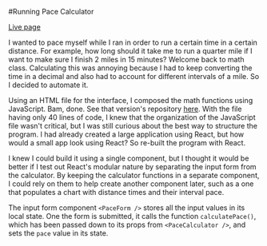#Running Pace Calculator

[Live page](https://saanderson1987.github.io/Running-Pace-Calculator-with-React/)

I wanted to pace myself while I ran in order to run a certain time in a certain distance. For example, how long should it take me to run a quarter mile if I want to make sure I finish 2 miles in 15 minutes? Welcome back to math class. Calculating this was annoying because I had to keep converting the time in a decimal and also had to account for different intervals of a mile. So I decided to automate it.

Using an HTML file for the interface, I composed the math functions using JavaScript. Bam, done. See that version's repository [here](https://github.com/saanderson1987/Running-Pace-Calculator). With the file having only 40 lines of code, I knew that the organization of the JavaScript file wasn't critical, but I was still curious about the best way to structure the program. I had already created a large application using React, but how would a small app look using React? So re-built the program with React.

I knew I could build it using a single component, but I thought it would be better if I test out React's modular nature by separating the input form from the calculator. By keeping the calculator functions in a separate component, I could rely on them to help create another component later, such as a one that populates a chart with distance times and their interval pace.

The input form component `<PaceForm />` stores all the input values in its local state. One the form is submitted, it calls the function `calculatePace()`, which has been passed down to its props from `<PaceCalculator />`, and sets the `pace` value in its state.
